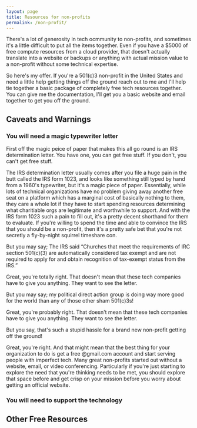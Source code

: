 ```yaml
---
layout: page
title: Resources for non-profits
permalink: /non-profit/
---
```


There's a lot of generosity in tech ocmmunity to non-profits, and sometimes it's a little difficult to put all the items together. Even if you have a $5000 of free compute resources from a cloud provider, that doesn't actually translate into a website or backups or anything with actual mission value to a non-profit without some technical expertise. 

So here's my offer. If you're a 501(c)3 non-profit in the United States and need a little help getting things off the ground reach out to me and I'll help tie together a basic package of completely free tech resources together. You can give me the documentation, I'll get you a basic website and email together to get you off the ground.

## Caveats and Warnings
### You will need a magic typewriter letter
First off the magic peice of paper that makes this all go round is an IRS determination letter. You have one, you can get free stuff. If you don't, you can't get free stuff. 

The IRS determination letter usually comes after you file a huge pain in the butt called the IRS form 1023, and looks like something still typed by hand from a 1960's typewriter, but it's a magic piece of paper. Essentially, while lots of technical organizations have no problem giving away another free seat on a platform which has a marginal cost of basically nothing to them, they care a whole lot if they have to start spending resources determining what charitiable orgs are legitimate and worthwhile to support. And with the IRS form 1023 such a pain to fill out, it's a pretty decent shorthand for them to evaluate. If you're willing to spend the time and able to convince the IRS that you should be a non-profit, then it's a pretty safe bet that you're not secretly a fly-by-night squirrel timeshare con.

But you may say; The IRS said “Churches that meet the requirements of IRC section 501(c)(3) are automatically considered tax exempt and are not required to apply for and obtain recognition of tax-exempt status from the IRS.”

Great, you're totally right. That doesn't mean that these tech companies have to give you anything. They want to see the letter.

But you may say; my political direct action group is doing way more good for the world than any of those other sham 501(c)3s!

Great, you're probably right. That doesn't mean that these tech companies have to give you anything. They want to see the letter.

But you say, that's such a stupid hassle for a brand new non-profit getting off the ground!

Great, you're right. And that might mean that the best thing for your organization to do is get a free @gmail.com account and start serving people with imperfect tech. Many great non-profits started out without a website, email, or video conferencing. Particularly if you're just starting to explore the need that you're thinking needs to be met, you should explore that space before and get crisp on your mission before you worry about getting an official website.

### You will need to support the technology



## Other Free Resources